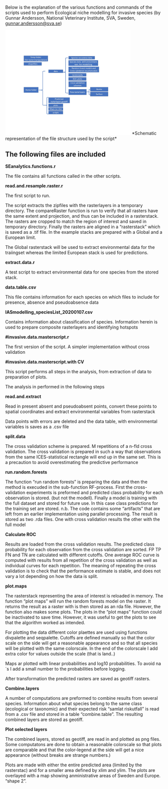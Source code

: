 
Below is the explanation of the various functions and commands of the scripts used to perform Ecological niche modelling for invasive species (by Gunnar Andersson, National Veterinary Institute, SVA, Sweden, gunnar.andersson@sva.se)

<img src=images/IAS_image3.jpg width=400>
*Schematic representation of the file structure used by the script*

## The following files are included

**SEanalytics.functions.r**

The file contains all functions called in the other scripts.

**read.and.resample.raster.r**

The first script to run. 

The script extracts the zipfiles with the rasterlayers in a temporary directory. The compareRaster function is run to verify that all rasters have the same extent and projection, and thus can be included in a rasterstack. The rasters are cropped to match the region of interest and saved in temporary directory. Finally the rasters are aligned in a “rasterstack” which is saved as a .tif file. In the example stacks are prepared with a Global and a European limit.

The Global rasterstack will be used to extract environmental data for the traiingset whereas the limited European stack is used for predictions.

**extract.data.r**

A test script to extract environmental data for one species from the stored stack.
 
**data.table.csv**

This file contains information for each species on which files to include for presence, absence and pseudoabsence data

**IASmodelling_speciesList_20200107.csv**

Contains information about classification of species. Information herein is used to prepare composite rasterlayers and identifying hotspots

**#invasive.data.masterscript.r**

The first version of the script. A simpler implementation without cross validation

**#invasive.data.masterscript.with CV**

This script performs all steps in the analysis, from extraction of data to preparation of plots. 

The analysis in performed in the following steps

**read.and.extract**

Read in present absent and pseudoabsent points, convert these points to spatial coordinates and extract environmental variables from rasterstack

Data points with errors are deleted and the data table, with environmental variables is saves as a .csv file

**split.data**

The cross validation scheme is prepared. M repetitions of a n-fld cross validation. The cross validation is prepared in such a way that observations from the same ICES-statistical rectangle will end up in the same set. This is a precaution to avoid overestimating the predictive performance

**run.random.forests**

The function “run random forests” is preparing the data and then the method is execuded in the sub-function RF-process. First the cross-validation experiments is preformed and predicted class probability for each observation is stored. (but not the modell). Finally a model is training with the full dataset and stored for future use. In this case class predictions for the training set are stored.
n.b. The code contains some “artifacts” that are left from an earlier implementation using parallel processing. The result is stored as two .rda files. One with cross validation  results the other with the full model

**Calculate ROC**

Results are loaded from the cross validation results. The predicted class probability for each observation from the cross validation are sorted. FP TP FN and TN are calculated with different cutoffs. 
One average ROC curve is computed with results from all repetition of the cross validation as well as individual curves for each repetition. The meaning of repeating the cross validation is to check that the performance estimate is stable,  and does not vary a lot depending on how the data is split. 

**plot.maps**

The rasterstack representing the area of interest is reloaded in memory. The function “plot maps” will run the random forests model on the raster. It returns the result as a raster with is then stored as an rda file. However, the function also makes some plots. The plots in the “plot maps” function could be inactivated to save time. However, it was useful to get the plots to see that the algorithm worked as intended.

For plotting the data different color plaettes are used using functions divpalette and seqpalette. Cutoffs are defined manually so that the color scale on the side will get a reasonable appearance and so that all species will be plotted with the same colorscale. In the end of the colorscale I add extra color for values outside the scale (that is land..)

Maps ar plotted with linear probabilities and log10 probabilities. To avoid na´s I add a small number to the probabilities before logging. 

After transformation the predicted rasters are saved as geotiff rasters.

**Combine.layers**

A number of computations are preformed to combine results from several species. Information about what species belong to the same class (ecological or taxonomic) and their expected risk “samlat riskutfall” is read from a .csv file and stored in a table “combine.table”. The resulting combined layers are stored as geotiff.

**Plot selected layers**

The combined layers, stored as geotiff, are read in and plotted as png files.  Some computatons are done to obtain a reasonable colorscale so that plots are comparable and that the color-legend at the side will get a nice appearance (without breaks are strange numbers.)

Plots are made with either the entire predicted area (limited by the rasterstac) and for a smaller area defined by xlim and ylim.  The plots are overlayed with a map showing anministrative areas of Sweden and Europe. “shape 2”. 
